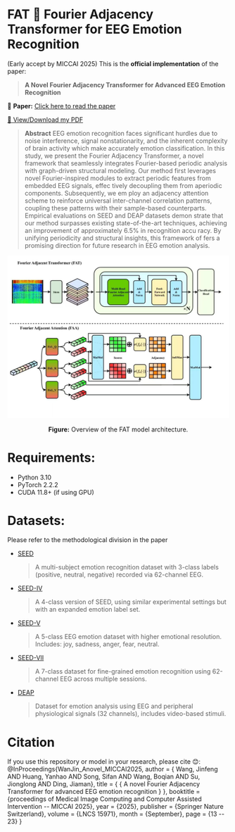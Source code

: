 # FAT 🧠 Fourier Adjacency Transformer for EEG Emotion Recognition
(Early accept by MICCAI 2025)
This is the **official implementation** of the paper:

> **A Novel Fourier Adjacency Transformer for Advanced EEG Emotion Recognition**

📄 **Paper:** [Click here to read the paper](https://arxiv.org/pdf/2503.13465)

[📄 View/Download my PDF](0161.pdf)

> **Abstract**
> EEG emotion recognition faces significant hurdles due to
 noise interference, signal nonstationarity, and the inherent complexity of
 brain activity which make accurately emotion classification. In this study,
 we present the Fourier Adjacency Transformer, a novel framework that
 seamlessly integrates Fourier-based periodic analysis with graph-driven
 structural modeling. Our method first leverages novel Fourier-inspired
 modules to extract periodic features from embedded EEG signals, effec
tively decoupling them from aperiodic components. Subsequently, we em
ploy an adjacency attention scheme to reinforce universal inter-channel
 correlation patterns, coupling these patterns with their sample-based
 counterparts. Empirical evaluations on SEED and DEAP datasets demon
strate that our method surpasses existing state-of-the-art techniques,
 achieving an improvement of approximately 6.5% in recognition accu
racy. By unifying periodicity and structural insights, this framework of
fers a promising direction for future research in EEG emotion analysis.
> <p align="center">
  <img src="model.jpg" width="600"/>
</p>

<p align="center"><b>Figure:</b> Overview of the FAT model architecture.</p>

# Requirements:
- Python 3.10
- PyTorch 2.2.2
- CUDA 11.8+ (if using GPU)

# Datasets:
Please refer to the methodological division in the paper
- [SEED](https://bcmi.sjtu.edu.cn/~seed/)  
  > A multi-subject emotion recognition dataset with 3-class labels (positive, neutral, negative) recorded via 62-channel EEG.
- [SEED-IV](https://bcmi.sjtu.edu.cn/~seed/seed-iv.html)  
  > A 4-class version of SEED, using similar experimental settings but with an expanded emotion label set.
- [SEED-V](https://bcmi.sjtu.edu.cn/~seed/seed-v.html)
  > A 5-class EEG emotion dataset with higher emotional resolution. Includes: joy, sadness, anger, fear, neutral.
- [SEED-VII](https://bcmi.sjtu.edu.cn/~seed/seed-vii.html)
  > A 7-class dataset for fine-grained emotion recognition using 62-channel EEG across multiple sessions.
- [DEAP](https://www.eecs.qmul.ac.uk/mmv/datasets/deap/)   
  > Dataset for emotion analysis using EEG and peripheral physiological signals (32 channels), includes video-based stimuli.
# Citation
If you use this repository or model in your research, please cite 😊:
@InProceedings{WanJin_Anovel_MICCAI2025,
        author = { Wang, Jinfeng AND Huang, Yanhao AND Song, Sifan AND Wang, Boqian AND Su, Jionglong AND Ding, Jiaman},
        title = { { A novel Fourier Adjacency Transformer for advanced EEG emotion recognition } },
        booktitle = {proceedings of Medical Image Computing and Computer Assisted Intervention -- MICCAI 2025},
        year = {2025},
        publisher = {Springer Nature Switzerland},
        volume = {LNCS 15971},
        month = {September},
        page = {13 -- 23}
}
